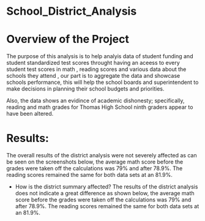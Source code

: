 # School_District_Analysis

# **Overview of the Project**

The purpose of this analysis is to help analyis data of student funding and student standardized test scores throught having an aceess to every student test scores in math , reading scores and various data about the schools they attend , our part is to aggregate the data and showcase schools performance, this will help the school boards and superintendent to make decisions in planning their school budgets and priorities.

Also, the data shows an evidince of academic dishonesty; specifically, reading and math grades for Thomas High School ninth graders appear to have been altered.

# **Results:**
The overall results of the district analysis were not severely affected as can be seen on the screenshots below, the average math score before the grades were taken off the calculations was 79% and after 78.9%. The reading scores remained the same for both data sets at an 81.9%.

* How is the district summary affected?
The results of the district analysis does not indicate a great difference as shown below, the average math score before the grades were taken off the calculations was 79% and after 78.9%. The reading scores remained the same for both data sets at an 81.9%.
